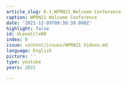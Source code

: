 ```yaml
---
article_slug: 0.1_WPRN21_Welcome Conference
caption: WPRN21 Welcome Conference
date: '2021-12-09T09:30:39.000Z'
highlight: false
id: ULeeaCclxW0
index: 0
issue: content/issues/WPRN21 Videos.md
language: English
picture: ''
type: youtube
years: 2021

---
```

